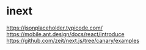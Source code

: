 # inext

https://jsonplaceholder.typicode.com/
https://mobile.ant.design/docs/react/introduce
https://github.com/zeit/next.js/tree/canary/examples
